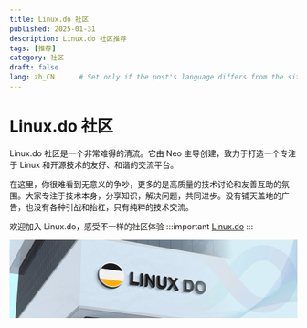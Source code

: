 ```yaml
---
title: Linux.do 社区
published: 2025-01-31
description: Linux.do 社区推荐
tags: [推荐]
category: 社区
draft: false
lang: zh_CN      # Set only if the post's language differs from the site's language in `config.ts`
---
```

# Linux.do 社区

Linux.do 社区是一个非常难得的清流。它由 Neo 主导创建，致力于打造一个专注于 Linux 和开源技术的友好、和谐的交流平台。

在这里，你很难看到无意义的争吵，更多的是高质量的技术讨论和友善互助的氛围。大家专注于技术本身，分享知识，解决问题，共同进步。没有铺天盖地的广告，也没有各种引战和抬杠，只有纯粹的技术交流。


欢迎加入 Linux.do，感受不一样的社区体验
:::important
[Linux.do](https://Linux.do)
:::


![alt text](./Linux.do.png)
